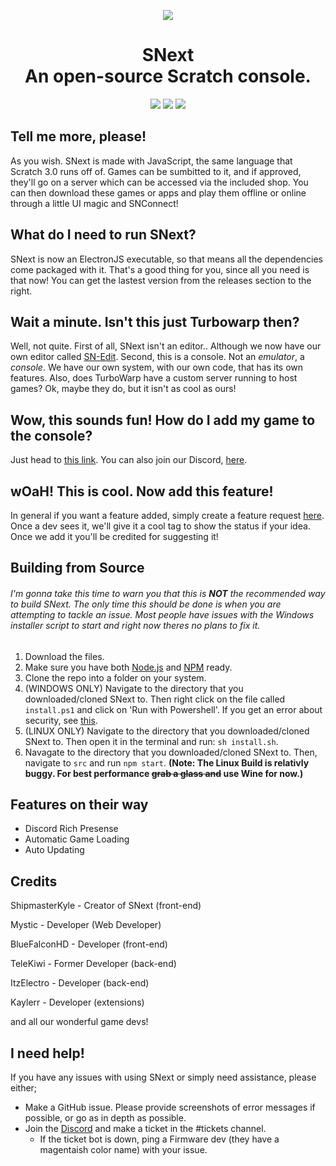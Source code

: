 <p align="center">
  <img src="https://i.imgur.com/i5CgPuX.png">
</p>

<h1 align="center">SNext<br>An open-source Scratch console.</h1>

<!-- Shields -->
<p align="center">
  <img src="https://img.shields.io/discord/839159549260333117?color=7289da&label=SNext&logo=Snext" href="https://discord.gg/XU4zK5jjMc">
  <img src="https://img.shields.io/github/last-commit/cube-enix/snext" href="https://github.com/Cube-Enix/SNext/commits/main">
  <img src="https://img.shields.io/github/issues/cube-enix/snext" href="https://github.com/Cube-Enix/SNext/issues">
</p>

## Tell me more, please!

As you wish. SNext is made with JavaScript, the same language that Scratch 3.0 runs off of. Games can be sumbitted to it, and if approved, they'll go on a server which can be accessed via the included shop. You can then download these games or apps and play them offline or online through a little UI magic and SNConnect!

## What do I need to run SNext?

SNext is now an ElectronJS executable, so that means all the dependencies come packaged with it. That's a good thing for you, since all you need is that now! You can get the lastest version from the releases section to the right.

## Wait a minute. Isn't this just Turbowarp then?

Well, not quite. First of all, SNext isn't an editor.. Although we now have our own editor called [SN-Edit](https://cube-enix.github.io/sn-edit/). Second, this is a console. Not an *emulator*, a *console*. We have our own system, with our own code, that has its own features. Also, does TurboWarp have a custom server running to host games? Ok, maybe they do, but it isn't as cool as ours!

## Wow, this sounds fun! How do I add my game to the console?

Just head to [this link](https://forms.gle/Rbt1ELbr8HPgEh2q9). You can also join our Discord, [here](https://discord.gg/mqGKmRw9MY).

## wOaH! This is cool. Now add this feature!

In general if you want a feature added, simply create a feature request [here](https://github.com/Cube-Enix/SNext/issues/new/choose). Once a dev sees it, we'll give it a cool tag to show the status if your idea. Once we add it you'll be credited for suggesting it!

## Building from Source

###### I'm gonna take this time to warn you that this is **NOT** the recommended way to build SNext. The only time this should be done is when you are attempting to tackle an issue. Most people have issues with the Windows installer script to start and right now theres no plans to fix it.
1. Download the files.
2. Make sure you have both [Node.js](https://nodejs.org/en/download/) and [NPM](https://docs.npmjs.com/downloading-and-installing-node-js-and-npm) ready.
3. Clone the repo into a folder on your system.
4. (WINDOWS ONLY)  Navigate to the directory that you downloaded/cloned SNext to. Then right click on the file called `install.ps1` and click on 'Run with Powershell'. If you get an error about security, see [this](https://www.danielengberg.com/powershell-check-execution-policy/).
4. (LINUX ONLY) Navigate to the directory that you downloaded/cloned SNext to. Then open it in the terminal and run: `sh install.sh`.
5. Navagate to the directory that you downloaded/cloned SNext to. Then, navigate to `src` and run `npm start`.
**(Note: The Linux Build is relativly buggy. For best performance ~~grab a glass and~~ use Wine for now.)**
<!-- 
Please note that you'll get an error, stating that there were no files to run. **THIS IS INTENDED BEHAVIOUR. DO NOT REPORT THIS AS A BUG. SNEXT  WILL STILL COMPILE SUCCESSFULLY.** -->

## Features on their way
- Discord Rich Presense
- Automatic Game Loading
- Auto Updating

## Credits

ShipmasterKyle - Creator of SNext (front-end)

Mystic - Developer (Web Developer)

BlueFalconHD - Developer (front-end)

TeleKiwi - Former Developer (back-end)

ItzElectro - Developer (back-end)

Kaylerr - Developer (extensions)

and all our wonderful game devs!

## I need help!

If you have any issues with using SNext or simply need assistance, please either;

- Make a GitHub issue. Please provide screenshots of error messages if possible, or go as in depth as possible.
- Join the [Discord](https://discord.gg/mqGKmRw9MY) and make a ticket in the #tickets channel.
  - If the ticket bot is down, ping a Firmware dev (they have a magentaish color name) with your issue.
